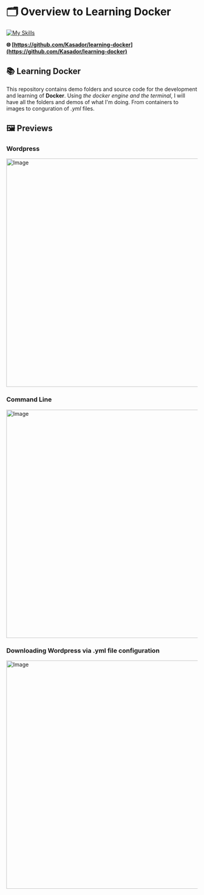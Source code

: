 # 🗂️ Overview to Learning Docker

[![My Skills](https://skillicons.dev/icons?i=docker,bash,vscode,git,nodejs,mysql)](https://skillicons.dev)

**🌐 [https://github.com/Kasador/learning-docker](https://github.com/Kasador/learning-docker)**

## 📚 **Learning Docker**

This repository contains demo folders and source code for the development and learning of **Docker**. Using _the docker engine and the terminal_, I will have all the folders and demos of what I'm doing. From containers to images to conguration of _.yml_ files. 

## 🖼️ Previews

### Wordpress

<img width="600" alt="Image" src="https://github.com/user-attachments/assets/57feb33f-94e2-43a3-b953-3c2ae8903688" />

### Command Line 

<img width="600" alt="Image" src="https://github.com/user-attachments/assets/0acad7d2-5212-4b9e-a75e-a5d29410d0ff" />

### Downloading Wordpress via .yml file configuration

<img width="600" alt="Image" src="https://github.com/user-attachments/assets/700ed58a-8760-4974-83db-3c9ba83911db" />